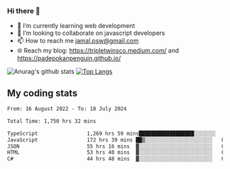 ### Hi there 👋

<!--
**padepokanpenguin/padepokanpenguin** is a ✨ _special_ ✨ repository because its `README.md` (this file) appears on your GitHub profile.
-->

- 🌱 I’m currently learning  web development
- 👯 I’m looking to collaborate on javascript developers
- 📫 How to reach me jamal.psw@gmail.com
- 🌐 Reach my blog:
   https://tripletwinsco.medium.com/ and
   https://padepokanpenguin.github.io/

![Anurag's github stats](https://github-readme-stats.vercel.app/api?username=padepokanpenguin&count_private=true&disable_animations=false&show_icons=true&theme=default)
[![Top Langs](https://github-readme-stats.vercel.app/api/top-langs/?username=padepokanpenguin&theme=default&layout=compact)](https://github.com/padepokanpenguin)

## My coding stats

<!--START_SECTION:waka-->

```txt
From: 16 August 2022 - To: 18 July 2024

Total Time: 1,750 hrs 32 mins

TypeScript                1,269 hrs 59 mins██████████████████░░░░░░░   72.55 %
JavaScript                172 hrs 39 mins ██▒░░░░░░░░░░░░░░░░░░░░░░   09.86 %
JSON                      55 hrs 16 mins  ▓░░░░░░░░░░░░░░░░░░░░░░░░   03.16 %
HTML                      53 hrs 40 mins  ▓░░░░░░░░░░░░░░░░░░░░░░░░   03.07 %
C#                        44 hrs 48 mins  ▓░░░░░░░░░░░░░░░░░░░░░░░░   02.56 %
```

<!--END_SECTION:waka-->


